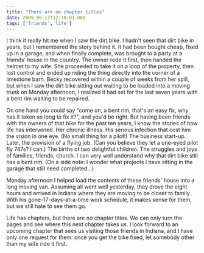 ```yaml
---
title: "There are no chapter titles"
date: 2009-06-17T12:18:01.000
tags: ['friends','life']
---
```


I think it really hit me when I saw the dirt bike. I hadn't seen that dirt bike in years, but I remembered the story behind it. It had been bought cheap, fixed up in a garage, and when finally complete, was brought to a party at a friends' house in the country. The owner rode it first, then handed the helmet to my wife. She proceeded to take it on a loop of the property, then lost control and ended up riding the thing directly into the corner of a limestone barn. Becky recovered within a couple of weeks from her spill, but when I saw the dirt bike sitting out waiting to be loaded into a moving trunk on Monday afternoon, I realized it had set for the last seven years with a bent rim waiting to be repaired.

On one hand you could say "come on, a bent rim, that's an easy fix, why has it taken so long to fix it?", and you'd be right. But having been friends with the owners of that bike for the past ten years, I know the stories of how life has intervened. Her chronic illness. His serious infection that cost him the vision in one eye. (No small thing for a pilot!) The business start-up. Later, the provision of a flying job. (Can you believe they let a one-eyed pilot fly 747s? I can.) The births of two delightful children. The struggles and joys of families, friends, church. I can very well understand why that dirt bike still has a bent rim. (On a side note: I wonder what projects I have sitting in the garage that still need completed...)

Monday afternoon I helped load the contents of these friends' house into a long moving van. Assuming all went well yesterday, they drove the eight hours and arrived in Indiana where they are moving to be closer to family. With his gone-17-days-at-a-time work schedule, it makes sense for them, but we still hate to see them go.

Life has chapters, but there are no chapter titles. We can only turn the pages and see where this next chapter takes us. I look forward to an upcoming chapter that sees us visiting those friends in Indiana, and I have only one request for them: once you get the bike fixed, let somebody other than my wife ride it first.
